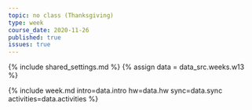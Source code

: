 ```yaml
---
topic: no class (Thanksgiving)
type: week
course_date: 2020-11-26
published: true
issues: true
---
```


{% include shared_settings.md %}
{% assign data = data_src.weeks.w13 %}

{% include week.md
  intro=data.intro
  hw=data.hw
  sync=data.sync
  activities=data.activities
%}
